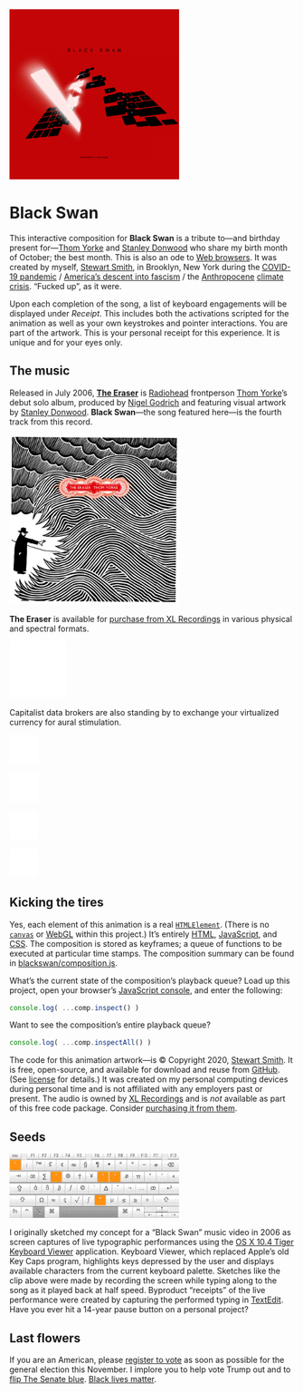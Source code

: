 

<img src="https://raw.githubusercontent.com/stewdio/blackswan/master/media/stewart-smith-black-swan.jpg" title="Black Swan" width="300" height="300">  




Black Swan
========================================================================
This interactive composition for **Black Swan** is a tribute to—and 
birthday present for—[Thom Yorke](https://en.wikipedia.org/wiki/Thom_Yorke) 
and [Stanley Donwood](https://en.wikipedia.org/wiki/Stanley_Donwood) 
who share my birth month of October; the best month. This is also an ode
to [Web browsers](https://en.wikipedia.org/wiki/Web_browser). It was 
created by myself, [Stewart Smith](https://stewartsmith.io), in 
Brooklyn, New York during the 
[COVID-19 pandemic](https://en.wikipedia.org/wiki/COVID-19_pandemic) / 
[America’s descent into fascism](https://duckduckgo.com/?q=America%E2%80%99s+descent+into+fascism) / 
the [Anthropocene](https://en.wikipedia.org/wiki/Anthropocene) 
[climate crisis](https://en.wikipedia.org/wiki/Climate_change). 
“Fucked up”, as it were.  
  
Upon each completion of the song, a list of keyboard engagements will 
be displayed under _Receipt_. This includes both the activations 
scripted for the animation as well as your own keystrokes and pointer 
interactions. You are part of the artwork. This is your personal 
receipt for this experience. It is unique and for your eyes only.
    



The music
------------------------------------------------------------------------
Released in July 2006, 
[**The Eraser**](https://en.wikipedia.org/wiki/The_Eraser) is 
[Radiohead](https://en.wikipedia.org/wiki/Radiohead) frontperson 
[Thom Yorke](https://en.wikipedia.org/wiki/Thom_Yorke)’s debut solo 
album, produced by 
[Nigel Godrich](https://en.wikipedia.org/wiki/Nigel_Godrich) and 
featuring visual artwork by 
[Stanley Donwood](https://en.wikipedia.org/wiki/Stanley_Donwood). 
**Black Swan**—the song featured here—is the fourth track from this 
record.

<img src="https://raw.githubusercontent.com/stewdio/blackswan/master/media/thom-yorke-the-eraser@768.jpg" title="Black Swan" width="300" height="300"> 
  
  
**The Eraser** is available for 
[purchase from XL Recordings](https://xlrecordings.com/buy/thomyorke-theeraser) 
in various physical and spectral formats.

[<img 
	src="https://raw.githubusercontent.com/stewdio/blackswan/master/media/various-marks.svg#XL_Recordings" 
	title="XL Recordings" 
	width="100" 
	height="100">](https://xlrecordings.com/buy/thomyorke-theeraser)  
  
Capitalist data brokers are also standing by to exchange your 
virtualized currency for aural stimulation.  

[<img 
	src="https://raw.githubusercontent.com/stewdio/blackswan/master/media/various-marks.svg#Spotify" 
	title="“The Eraser” on Spotify" 
	width="50" 
	height="50">](https://open.spotify.com/album/4QSIeDnAnGag2YZ5DjB2eB)

[<img 
	src="https://raw.githubusercontent.com/stewdio/blackswan/master/media/various-marks.svg#Apple_Music" 
	title="“The Eraser” on Apple Music"
	width="50" 
	height="50">](https://music.apple.com/us/album/the-eraser/161162568)

[<img 
	src="https://raw.githubusercontent.com/stewdio/blackswan/master/media/various-marks.svg#Google_Play_Music" 
	title="“The Eraser” on Google Play Music" 
	width="50" 
	height="50">](https://play.google.com/store/music/album/The_Eraser?id=B5n7dgsji4qeky2ldz5bifk6lu4&hl)

[<img 
	src="https://raw.githubusercontent.com/stewdio/blackswan/master/media/various-marks.svg#Amazon_Music" 
	title="“The Eraser” on Amazon Music" 
	width="50" 
	height="50">](https://www.amazon.com/Eraser-Thom-Yorke/dp/B000FPYNR6)  
  



Kicking the tires
------------------------------------------------------------------------
Yes, each element of this animation is a real 
[`HTMLElement`](https://developer.mozilla.org/en-US/docs/Web/API/HTMLElement). 
(There is no 
[`canvas`](https://developer.mozilla.org/en-US/docs/Web/API/Canvas_API) or 
[WebGL](https://developer.mozilla.org/en-US/docs/Web/API/WebGL_API) 
within this project.) It’s entirely
[HTML](https://developer.mozilla.org/en-US/docs/Web/HTML), 
[JavaScript](https://developer.mozilla.org/en-US/docs/Web/JavaScript), and 
[CSS](https://developer.mozilla.org/en-US/docs/Web/CSS). The 
composition is stored as keyframes; a queue of functions to be executed
at particular time stamps. The composition summary can be found in 
[blackswan/composition.js](https://github.com/stewdio/blackswan/blob/master/blackswan/composition.js).  

What’s the current state of the composition’s playback queue? Load up
this project, open your browser’s 
[JavaScript console](https://developers.google.com/web/tools/chrome-devtools/console/javascript), and enter the following:
```javascript
console.log( ...comp.inspect() )

```
Want to see the composition’s entire playback queue?  
```javascript
console.log( ...comp.inspectAll() )

```  
  
The code for this animation artwork—is © 
Copyright 2020, [Stewart Smith](https://stewartsmith/). It is free, 
open-source, and available for download and reuse from 
[GitHub](https://github.com/stewdio/blackswan/s). (See 
[license](https://github.com/stewdio/blackswan/blob/master/LICENSE.md) 
for details.) It was created on my personal computing devices during 
personal time and is not affiliated with any employers past or present. 
The audio is owned by 
[XL Recordings](https://xlrecordings.com/buy/thomyorke-theeraser) and 
is _not_ available as part of this free code package. Consider 
[purchasing it from them](https://xlrecordings.com/buy/thomyorke-theeraser).  
  



Seeds
------------------------------------------------------------------------

<img 
	src="https://raw.githubusercontent.com/stewdio/blackswan/master/media/stewart-smith-black-swan-2006-clip.gif" 
	title="A clip of Stewart’s 2006 sketch for a “Black Swan” music video; performed via Apple’s Keyboard Viewer application." 
	width="300">  
  
I originally sketched my concept for a “Black Swan” music video in 2006 
as screen captures of live typographic performances using the 
[OS X 10.4 Tiger](https://en.wikipedia.org/wiki/Mac_OS_X_Tiger) 
[Keyboard Viewer](https://support.apple.com/guide/mac-help/use-the-keyboard-viewer-on-mac-mchlp1015/mac) 
application. Keyboard Viewer, which replaced Apple’s old Key Caps 
program, highlights keys depressed by the user and displays available 
characters from the current keyboard palette. Sketches like the clip 
above were made by recording the screen while typing along to the song 
as it played back at half speed. Byproduct “receipts” of the live 
performance were created by capturing the performed typing in 
[TextEdit](https://en.wikipedia.org/wiki/TextEdit). 
Have you ever hit a 14-year pause button on a personal project?  
  



Last flowers
------------------------------------------------------------------------
If you are an American, please 
[register to vote](https://vote.gov/) as soon as possible
for the general election this November. 
I implore you to help vote Trump out
and to [flip The Senate blue](https://flipthesenate.com/). 
[Black lives matter](https://blacklivesmatter.com/).  
  






